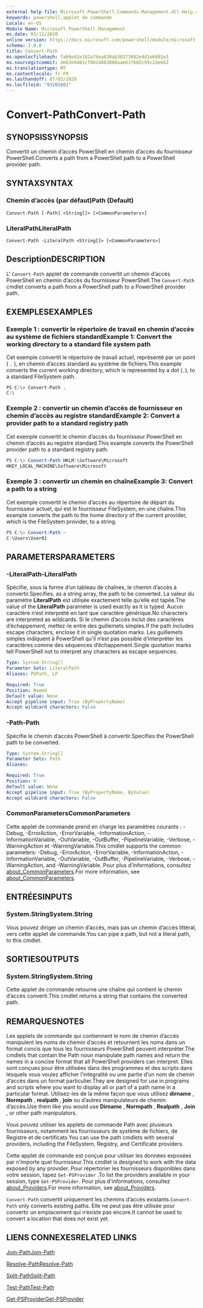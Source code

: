 ```yaml
---
external help file: Microsoft.PowerShell.Commands.Management.dll-Help.xml
keywords: powershell,applet de commande
Locale: en-US
Module Name: Microsoft.PowerShell.Management
ms.date: 03/12/2020
online version: https://docs.microsoft.com/powershell/module/microsoft.powershell.management/convert-path?view=powershell-7&WT.mc_id=ps-gethelp
schema: 2.0.0
title: Convert-Path
ms.openlocfilehash: fa66e42e182a7dea830ab30373682e4d1e6601e3
ms.sourcegitcommit: de63e9481cf8024883060aae61fb02c59c2de662
ms.translationtype: MT
ms.contentlocale: fr-FR
ms.lasthandoff: 07/03/2020
ms.locfileid: "93201601"
---
```

# <span data-ttu-id="e21ad-103">Convert-Path</span><span class="sxs-lookup"><span data-stu-id="e21ad-103">Convert-Path</span></span>

## <span data-ttu-id="e21ad-104">SYNOPSIS</span><span class="sxs-lookup"><span data-stu-id="e21ad-104">SYNOPSIS</span></span>
<span data-ttu-id="e21ad-105">Convertit un chemin d’accès PowerShell en chemin d’accès du fournisseur PowerShell.</span><span class="sxs-lookup"><span data-stu-id="e21ad-105">Converts a path from a PowerShell path to a PowerShell provider path.</span></span>

## <span data-ttu-id="e21ad-106">SYNTAX</span><span class="sxs-lookup"><span data-stu-id="e21ad-106">SYNTAX</span></span>

### <span data-ttu-id="e21ad-107">Chemin d’accès (par défaut)</span><span class="sxs-lookup"><span data-stu-id="e21ad-107">Path (Default)</span></span>

```
Convert-Path [-Path] <String[]> [<CommonParameters>]
```

### <span data-ttu-id="e21ad-108">LiteralPath</span><span class="sxs-lookup"><span data-stu-id="e21ad-108">LiteralPath</span></span>

```
Convert-Path -LiteralPath <String[]> [<CommonParameters>]
```

## <span data-ttu-id="e21ad-109">Description</span><span class="sxs-lookup"><span data-stu-id="e21ad-109">DESCRIPTION</span></span>

<span data-ttu-id="e21ad-110">L' `Convert-Path` applet de commande convertit un chemin d’accès PowerShell en chemin d’accès du fournisseur PowerShell.</span><span class="sxs-lookup"><span data-stu-id="e21ad-110">The `Convert-Path` cmdlet converts a path from a PowerShell path to a PowerShell provider path.</span></span>

## <span data-ttu-id="e21ad-111">EXEMPLES</span><span class="sxs-lookup"><span data-stu-id="e21ad-111">EXAMPLES</span></span>

### <span data-ttu-id="e21ad-112">Exemple 1 : convertir le répertoire de travail en chemin d’accès au système de fichiers standard</span><span class="sxs-lookup"><span data-stu-id="e21ad-112">Example 1: Convert the working directory to a standard file system path</span></span>

<span data-ttu-id="e21ad-113">Cet exemple convertit le répertoire de travail actuel, représenté par un point ( `.` ), en chemin d’accès standard au système de fichiers.</span><span class="sxs-lookup"><span data-stu-id="e21ad-113">This example converts the current working directory, which is represented by a dot (`.`), to a standard FileSystem path.</span></span>

```
PS C:\> Convert-Path .
C:\
```

### <span data-ttu-id="e21ad-114">Exemple 2 : convertir un chemin d’accès de fournisseur en chemin d’accès au registre standard</span><span class="sxs-lookup"><span data-stu-id="e21ad-114">Example 2: Convert a provider path to a standard registry path</span></span>

<span data-ttu-id="e21ad-115">Cet exemple convertit le chemin d’accès du fournisseur PowerShell en chemin d’accès au registre standard.</span><span class="sxs-lookup"><span data-stu-id="e21ad-115">This example converts the PowerShell provider path to a standard registry path.</span></span>

```powershell
PS C:\> Convert-Path HKLM:\Software\Microsoft
HKEY_LOCAL_MACHINE\Software\Microsoft
```

### <span data-ttu-id="e21ad-116">Exemple 3 : convertir un chemin en chaîne</span><span class="sxs-lookup"><span data-stu-id="e21ad-116">Example 3: Convert a path to a string</span></span>

<span data-ttu-id="e21ad-117">Cet exemple convertit le chemin d’accès au répertoire de départ du fournisseur actuel, qui est le fournisseur FileSystem, en une chaîne.</span><span class="sxs-lookup"><span data-stu-id="e21ad-117">This example converts the path to the home directory of the current provider, which is the FileSystem provider, to a string.</span></span>

```powershell
PS C:\> Convert-Path ~
C:\Users\User01
```

## <span data-ttu-id="e21ad-118">PARAMETERS</span><span class="sxs-lookup"><span data-stu-id="e21ad-118">PARAMETERS</span></span>

### <span data-ttu-id="e21ad-119">-LiteralPath</span><span class="sxs-lookup"><span data-stu-id="e21ad-119">-LiteralPath</span></span>

<span data-ttu-id="e21ad-120">Spécifie, sous la forme d’un tableau de chaînes, le chemin d’accès à convertir.</span><span class="sxs-lookup"><span data-stu-id="e21ad-120">Specifies, as a string array, the path to be converted.</span></span> <span data-ttu-id="e21ad-121">La valeur du paramètre **LiteralPath** est utilisée exactement telle qu’elle est tapée.</span><span class="sxs-lookup"><span data-stu-id="e21ad-121">The value of the **LiteralPath** parameter is used exactly as it is typed.</span></span> <span data-ttu-id="e21ad-122">Aucun caractère n’est interprété en tant que caractère générique.</span><span class="sxs-lookup"><span data-stu-id="e21ad-122">No characters are interpreted as wildcards.</span></span> <span data-ttu-id="e21ad-123">Si le chemin d’accès inclut des caractères d’échappement, mettez-le entre des guillemets simples.</span><span class="sxs-lookup"><span data-stu-id="e21ad-123">If the path includes escape characters, enclose it in single quotation marks.</span></span> <span data-ttu-id="e21ad-124">Les guillemets simples indiquent à PowerShell qu’il n’est pas possible d’interpréter les caractères comme des séquences d’échappement.</span><span class="sxs-lookup"><span data-stu-id="e21ad-124">Single quotation marks tell PowerShell not to interpret any characters as escape sequences.</span></span>

```yaml
Type: System.String[]
Parameter Sets: LiteralPath
Aliases: PSPath, LP

Required: True
Position: Named
Default value: None
Accept pipeline input: True (ByPropertyName)
Accept wildcard characters: False
```

### <span data-ttu-id="e21ad-125">-Path</span><span class="sxs-lookup"><span data-stu-id="e21ad-125">-Path</span></span>

<span data-ttu-id="e21ad-126">Spécifie le chemin d’accès PowerShell à convertir.</span><span class="sxs-lookup"><span data-stu-id="e21ad-126">Specifies the PowerShell path to be converted.</span></span>

```yaml
Type: System.String[]
Parameter Sets: Path
Aliases:

Required: True
Position: 0
Default value: None
Accept pipeline input: True (ByPropertyName, ByValue)
Accept wildcard characters: False
```

### <span data-ttu-id="e21ad-127">CommonParameters</span><span class="sxs-lookup"><span data-stu-id="e21ad-127">CommonParameters</span></span>

<span data-ttu-id="e21ad-128">Cette applet de commande prend en charge les paramètres courants : -Debug, -ErrorAction, -ErrorVariable, -InformationAction, -InformationVariable, -OutVariable, -OutBuffer, -PipelineVariable, -Verbose, -WarningAction et -WarningVariable.</span><span class="sxs-lookup"><span data-stu-id="e21ad-128">This cmdlet supports the common parameters: -Debug, -ErrorAction, -ErrorVariable, -InformationAction, -InformationVariable, -OutVariable, -OutBuffer, -PipelineVariable, -Verbose, -WarningAction, and -WarningVariable.</span></span> <span data-ttu-id="e21ad-129">Pour plus d’informations, consultez [about_CommonParameters](https://go.microsoft.com/fwlink/?LinkID=113216).</span><span class="sxs-lookup"><span data-stu-id="e21ad-129">For more information, see [about_CommonParameters](https://go.microsoft.com/fwlink/?LinkID=113216).</span></span>

## <span data-ttu-id="e21ad-130">ENTRÉES</span><span class="sxs-lookup"><span data-stu-id="e21ad-130">INPUTS</span></span>

### <span data-ttu-id="e21ad-131">System.String</span><span class="sxs-lookup"><span data-stu-id="e21ad-131">System.String</span></span>

<span data-ttu-id="e21ad-132">Vous pouvez diriger un chemin d’accès, mais pas un chemin d’accès littéral, vers cette applet de commande.</span><span class="sxs-lookup"><span data-stu-id="e21ad-132">You can pipe a path, but not a literal path, to this cmdlet.</span></span>

## <span data-ttu-id="e21ad-133">SORTIES</span><span class="sxs-lookup"><span data-stu-id="e21ad-133">OUTPUTS</span></span>

### <span data-ttu-id="e21ad-134">System.String</span><span class="sxs-lookup"><span data-stu-id="e21ad-134">System.String</span></span>

<span data-ttu-id="e21ad-135">Cette applet de commande retourne une chaîne qui contient le chemin d’accès converti.</span><span class="sxs-lookup"><span data-stu-id="e21ad-135">This cmdlet returns a string that contains the converted path.</span></span>

## <span data-ttu-id="e21ad-136">REMARQUES</span><span class="sxs-lookup"><span data-stu-id="e21ad-136">NOTES</span></span>

<span data-ttu-id="e21ad-137">Les applets de commande qui contiennent le nom de chemin d’accès manipulent les noms de chemin d’accès et retournent les noms dans un format concis que tous les fournisseurs PowerShell peuvent interpréter.</span><span class="sxs-lookup"><span data-stu-id="e21ad-137">The cmdlets that contain the Path noun manipulate path names and return the names in a concise format that all PowerShell providers can interpret.</span></span> <span data-ttu-id="e21ad-138">Elles sont conçues pour être utilisées dans des programmes et des scripts dans lesquels vous voulez afficher l’intégralité ou une partie d’un nom de chemin d’accès dans un format particulier.</span><span class="sxs-lookup"><span data-stu-id="e21ad-138">They are designed for use in programs and scripts where you want to display all or part of a path name in a particular format.</span></span> <span data-ttu-id="e21ad-139">Utilisez-les de la même façon que vous utilisez **dirname** , **Normpath** , **realpath** , **join** ou d’autres manipulateurs de chemin d’accès.</span><span class="sxs-lookup"><span data-stu-id="e21ad-139">Use them like you would use **Dirname** , **Normpath** , **Realpath** , **Join** , or other path manipulators.</span></span>

<span data-ttu-id="e21ad-140">Vous pouvez utiliser les applets de commande Path avec plusieurs fournisseurs, notamment les fournisseurs de système de fichiers, de Registre et de certificats.</span><span class="sxs-lookup"><span data-stu-id="e21ad-140">You can use the path cmdlets with several providers, including the FileSystem, Registry, and Certificate providers.</span></span>

<span data-ttu-id="e21ad-141">Cette applet de commande est conçue pour utiliser les données exposées par n’importe quel fournisseur.</span><span class="sxs-lookup"><span data-stu-id="e21ad-141">This cmdlet is designed to work with the data exposed by any provider.</span></span> <span data-ttu-id="e21ad-142">Pour répertorier les fournisseurs disponibles dans votre session, tapez `Get-PSProvider` .</span><span class="sxs-lookup"><span data-stu-id="e21ad-142">To list the providers available in your session, type `Get-PSProvider`.</span></span> <span data-ttu-id="e21ad-143">Pour plus d'informations, consultez [about_Providers](../Microsoft.PowerShell.Core/About/about_Providers.md).</span><span class="sxs-lookup"><span data-stu-id="e21ad-143">For more information, see [about_Providers](../Microsoft.PowerShell.Core/About/about_Providers.md).</span></span>

<span data-ttu-id="e21ad-144">`Convert-Path` convertit uniquement les chemins d’accès existants.</span><span class="sxs-lookup"><span data-stu-id="e21ad-144">`Convert-Path` only converts existing paths.</span></span> <span data-ttu-id="e21ad-145">Elle ne peut pas être utilisée pour convertir un emplacement qui n’existe pas encore.</span><span class="sxs-lookup"><span data-stu-id="e21ad-145">It cannot be used to convert a location that does not exist yet.</span></span>

## <span data-ttu-id="e21ad-146">LIENS CONNEXES</span><span class="sxs-lookup"><span data-stu-id="e21ad-146">RELATED LINKS</span></span>

[<span data-ttu-id="e21ad-147">Join-Path</span><span class="sxs-lookup"><span data-stu-id="e21ad-147">Join-Path</span></span>](Join-Path.md)

[<span data-ttu-id="e21ad-148">Resolve-Path</span><span class="sxs-lookup"><span data-stu-id="e21ad-148">Resolve-Path</span></span>](Resolve-Path.md)

[<span data-ttu-id="e21ad-149">Split-Path</span><span class="sxs-lookup"><span data-stu-id="e21ad-149">Split-Path</span></span>](Split-Path.md)

[<span data-ttu-id="e21ad-150">Test-Path</span><span class="sxs-lookup"><span data-stu-id="e21ad-150">Test-Path</span></span>](Test-Path.md)

[<span data-ttu-id="e21ad-151">Get-PSProvider</span><span class="sxs-lookup"><span data-stu-id="e21ad-151">Get-PSProvider</span></span>](Get-PSProvider.md)
